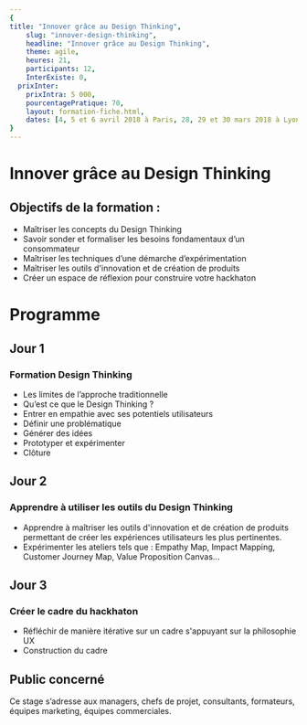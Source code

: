 ```yaml
---
{
title: "Innover grâce au Design Thinking", 
	slug: "innover-design-thinking", 
	headline: "Innover grâce au Design Thinking",
	theme: agile,
	heures: 21,
	participants: 12,
	InterExiste: 0,
  prixInter:
	prixIntra: 5 000,
	pourcentagePratique: 70,
	layout: formation-fiche.html, 
	dates: [4, 5 et 6 avril 2018 à Paris, 28, 29 et 30 mars 2018 à Lyon]
}
---
```


# Innover grâce au Design Thinking

## Objectifs de la formation : ##

* Maîtriser les concepts du Design Thinking
* Savoir sonder et formaliser les besoins fondamentaux d’un consommateur
* Maîtriser les techniques d’une démarche d’expérimentation
* Maîtriser les outils d'innovation et de création de produits
* Créer un espace de réflexion pour construire votre hackhaton

# Programme #

## Jour 1 ##

### Formation Design Thinking ###
* Les limites de l’approche traditionnelle
* Qu’est ce que le Design Thinking ?
* Entrer en empathie avec ses potentiels utilisateurs
* Définir une problématique
* Générer des idées
* Prototyper et expérimenter
* Clôture

## Jour 2 ##

### Apprendre à utiliser les outils du Design Thinking ###
* Apprendre à maîtriser les outils d'innovation et de création de produits permettant de créer les expériences utilisateurs les plus pertinentes.
* Expérimenter les ateliers tels que : Empathy Map, Impact Mapping, Customer Journey Map, Value Proposition Canvas...

## Jour 3 ##

### Créer le cadre du hackhaton ###
* Réfléchir de manière itérative sur un cadre s'appuyant sur la philosophie UX
* Construction du cadre
 
 
## Public concerné ##
Ce stage s’adresse aux managers, chefs de projet, consultants, formateurs, équipes marketing, équipes commerciales.
